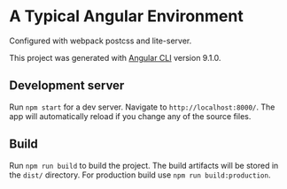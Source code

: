 # A Typical Angular Environment

Configured with webpack postcss and lite-server.

This project was generated with [Angular CLI](https://github.com/angular/angular-cli) version 9.1.0.

## Development server

Run `npm start` for a dev server. Navigate to `http://localhost:8000/`. The app will automatically reload if you change any of the source files.

## Build

Run `npm run build` to build the project. The build artifacts will be stored in the `dist/` directory.
For production build use `npm run build:production`.
